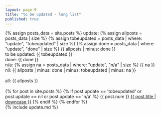 ```yaml
---
layout: page-9
title: "to be updated - long list"
published: true
---
```


{% assign posts_data = site.posts %}
update: {% assign allposts = posts_data | size %} {% assign tobeupdated = posts_data | where: "update", "tobeupdated" | size %} {% assign done = posts_data | where: "update", "done" | size %} {{ allposts | minus: done }}  
to be updated: {{ tobeupdated }}  
done: {{ done }}  
n/a: {% assign na = posts_data | where: "update", "n/a" | size %} {{ na }}  
nil: {{ allposts | minus: done | minus: tobeupdated | minus: na }}  
<br />
all: {{ allposts }}  
<br />
{% for post in site.posts %}
{% if post.update == 'tobeupdated' or post.update == nil or post.update == 'n/a' %}
{{ post.num }} <a href="{{ post.url }}">{{ post.title | downcase }}</a>
{% endif %}
{% endfor %}
<br />
{% include update.md %}

